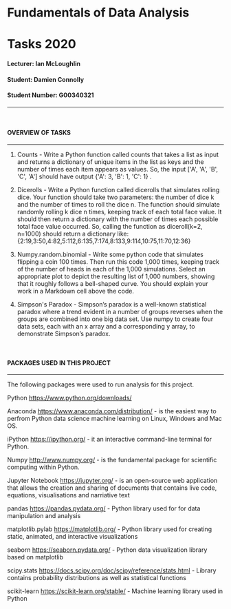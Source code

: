 # Fundamentals of Data Analysis

# Tasks 2020

#### Lecturer: Ian McLoughlin

#### Student: Damien Connolly
#### Student Number: G00340321
***************************************************************************************************************************************************************
<br/>



#### OVERVIEW OF TASKS
*****************************************************************************************************************************************************************

1. Counts - Write a Python function called counts that takes a list as input and returns a dictionary of unique items in the list as keys and the number of times each item appears as values. So, the input ['A', 'A', 'B', 'C', 'A'] should have output {'A': 3, 'B': 1, 'C': 1} .

2. Dicerolls - Write a Python function called dicerolls that simulates rolling dice. Your function should take two parameters: the number of dice k and the number of times to roll the dice n. The function should simulate randomly rolling k dice n times, keeping track of each total face value. It should then return a dictionary with the number of times each possible total face value occurred. So, calling the function as diceroll(k=2, n=1000) should return a dictionary like: {2:19,3:50,4:82,5:112,6:135,7:174,8:133,9:114,10:75,11:70,12:36}

3. Numpy.random.binomial - Write some python code that simulates flipping a coin 100 times. Then run this code 1,000 times, keeping track of the number of heads in each of the 1,000 simulations. Select an appropriate plot to depict the resulting list of 1,000 numbers, showing that it roughly follows a bell-shaped curve. You should explain your work in a Markdown cell above the code.

4. Simpson's Paradox - Simpson’s paradox is a well-known statistical paradox where a trend evident in a number of groups reverses when the groups are combined into one big data set. Use numpy to create four data sets, each with an x array and a corresponding y array, to demonstrate Simpson’s paradox.

<br/>

#### PACKAGES USED IN THIS PROJECT
************************************************************************************************************************************************************************
The following packages were used to run analysis for this project.

Python https://www.python.org/downloads/

Anaconda https://www.anaconda.com/distribution/ - is the easiest way to perfrom Python data science machine learning on Linux, Windows and Mac OS.

iPython https://ipython.org/ - it an interactive command-line terminal for Python.

Numpy http://www.numpy.org/ - is the fundamental package for scientific computing within Python.

Jupyter Notebook https://jupyter.org/ - is an open-source web application that allows the creation and sharing of documents that contains live code, equations, visualisations and narriative text

pandas https://pandas.pydata.org/ - Python library used for for data manipulation and analysis

matplotlib.pylab https://matplotlib.org/ - Python library used for creating static, animated, and interactive visualizations

seaborn https://seaborn.pydata.org/ - Python data visualization library based on matplotlib

scipy.stats https://docs.scipy.org/doc/scipy/reference/stats.html - Library contains probability distributions as well as statistical functions

scikit-learn https://scikit-learn.org/stable/ - Machine learning library used in Python
